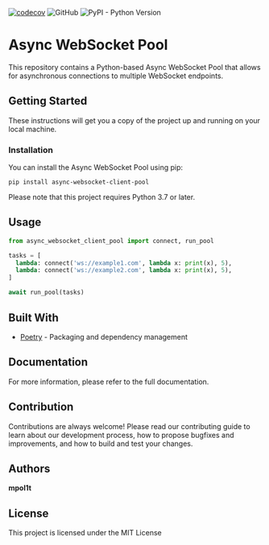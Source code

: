 [![codecov](https://codecov.io/gh/mpol1t/async-websocket-pool/branch/main/graph/badge.svg?token=IXD2CSFA1N)](https://codecov.io/gh/mpol1t/async-websocket-pool)
![GitHub](https://img.shields.io/github/license/mpol1t/async-websocket-pool)
![PyPI - Python Version](https://img.shields.io/pypi/pyversions/gemini-public-api)

# Async WebSocket Pool

This repository contains a Python-based Async WebSocket Pool that allows for asynchronous connections to multiple WebSocket endpoints.

## Getting Started

These instructions will get you a copy of the project up and running on your local machine.

### Installation
You can install the Async WebSocket Pool using pip:
```
pip install async-websocket-client-pool
```

Please note that this project requires Python 3.7 or later.

## Usage

```python
from async_websocket_client_pool import connect, run_pool

tasks = [
  lambda: connect('ws://example1.com', lambda x: print(x), 5),
  lambda: connect('ws://example2.com', lambda x: print(x), 5),
]

await run_pool(tasks)

```

## Built With

* [Poetry](https://python-poetry.org/docs/) - Packaging and dependency management

## Documentation

For more information, please refer to the full documentation.

## Contribution

Contributions are always welcome! Please read our contributing guide to learn about our development process, how to propose bugfixes and improvements, and how to build and test your changes.

## Authors

**mpol1t**

## License

This project is licensed under the MIT License
